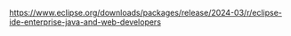 https://www.eclipse.org/downloads/packages/release/2024-03/r/eclipse-ide-enterprise-java-and-web-developers
